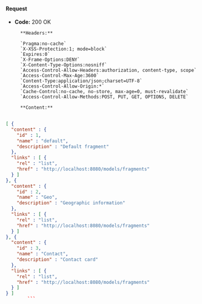 #### Request

* **Code:** 200 OK

        **Headers:**

        `Pragma:no-cache`
        `X-XSS-Protection:1; mode=block`
        `Expires:0`
        `X-Frame-Options:DENY`
        `X-Content-Type-Options:nosniff`
        `Access-Control-Allow-Headers:authorization, content-type, scope`
        `Access-Control-Max-Age:3600`
        `Content-Type:application/json;charset=UTF-8`
        `Access-Control-Allow-Origin:*`
        `Cache-Control:no-cache, no-store, max-age=0, must-revalidate`
        `Access-Control-Allow-Methods:POST, PUT, GET, OPTIONS, DELETE`

        **Content:**

```json
    
[ {
  "content" : {
    "id" : 1,
    "name" : "default",
    "description" : "Default fragment"
  },
  "links" : [ {
    "rel" : "list",
    "href" : "http://localhost:8080/models/fragments"
  } ]
}, {
  "content" : {
    "id" : 2,
    "name" : "Geo",
    "description" : "Geographic information"
  },
  "links" : [ {
    "rel" : "list",
    "href" : "http://localhost:8080/models/fragments"
  } ]
}, {
  "content" : {
    "id" : 3,
    "name" : "Contact",
    "description" : "Contact card"
  },
  "links" : [ {
    "rel" : "list",
    "href" : "http://localhost:8080/models/fragments"
  } ]
} ]
        ```
